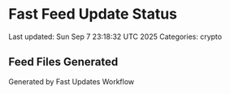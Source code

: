 # Fast Feed Update Status
Last updated: Sun Sep  7 23:18:32 UTC 2025
Categories: crypto

## Feed Files Generated

Generated by Fast Updates Workflow
